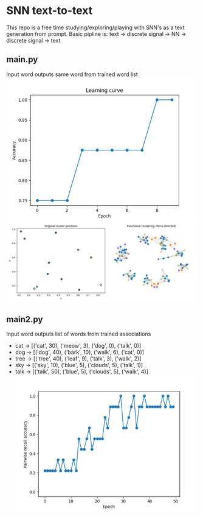 # SNN text-to-text
This repo is a free time studying/exploring/playing with SNN's as a text generation from prompt.
Basic pipline is:
text -> discrete signal -> NN -> discrete signal -> text

## main.py
Input word outputs same word from trained word list
![alt text](https://github.com/Artur-Panasiuk/SNN_text_to_neurons_to_text/blob/main/learning_curve.png "learning curve")
![alt text](https://github.com/Artur-Panasiuk/SNN_text_to_neurons_to_text/blob/main/clusters.png "neuron clusters")
## main2.py
Input word outputs list of words from trained associations
- cat    -> [('cat', 30), ('meow', 3), ('dog', 0), ('talk', 0)]
- dog    -> [('dog', 40), ('bark', 10), ('walk', 6), ('cat', 0)]
- tree   -> [('tree', 40), ('leaf', 9), ('talk', 3), ('walk', 2)]
- sky    -> [('sky', 10), ('blue', 5), ('clouds', 5), ('talk', 1)]
- talk   -> [('talk', 50), ('blue', 5), ('clouds', 5), ('walk', 4)]
![alt text](https://github.com/Artur-Panasiuk/SNN_text_to_neurons_to_text/blob/main/Figure_1.png "learning curve")
